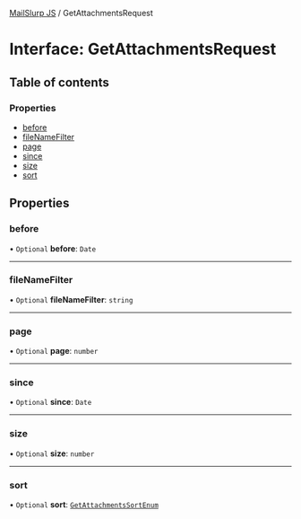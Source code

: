 [MailSlurp JS](../README.md) / GetAttachmentsRequest

# Interface: GetAttachmentsRequest

## Table of contents

### Properties

- [before](GetAttachmentsRequest.md#before)
- [fileNameFilter](GetAttachmentsRequest.md#filenamefilter)
- [page](GetAttachmentsRequest.md#page)
- [since](GetAttachmentsRequest.md#since)
- [size](GetAttachmentsRequest.md#size)
- [sort](GetAttachmentsRequest.md#sort)

## Properties

### before

• `Optional` **before**: `Date`

___

### fileNameFilter

• `Optional` **fileNameFilter**: `string`

___

### page

• `Optional` **page**: `number`

___

### since

• `Optional` **since**: `Date`

___

### size

• `Optional` **size**: `number`

___

### sort

• `Optional` **sort**: [`GetAttachmentsSortEnum`](../enums/GetAttachmentsSortEnum.md)

